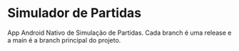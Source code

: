 # Simulador de Partidas

App Android Nativo de Simulação de Partidas.
Cada branch é uma release e a main é a branch principal do projeto.
